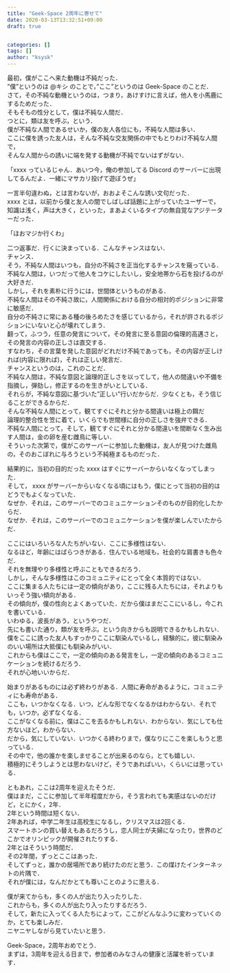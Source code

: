 ```yaml
---
title: "Geek-Space 2周年に寄せて"
date: 2020-03-13T13:32:51+09:00
draft: true


categories: []
tags: []
author: "ksysk"
---
```


最初，僕がここへ来た動機は不純だった．  
”僕”というのは @キシ のことで，”ここ”というのは Geek-Space のことだ．  
さて，その不純な動機というのは，つまり，あけすけに言えば，他人を小馬鹿にするためだった．  
そもそもの性分として，僕は不純な人間だ．  
つとに，類は友を呼ぶ，という．  
僕が不純な人間であるせいか，僕の友人各位にも，不純な人間は多い．  
ここに僕を誘った友人は，そんな不純な交友関係の中でもとりわけ不純な人間で，  
そんな人間からの誘いに端を発する動機が不純でないはずがない．  
  
「xxxx っているじゃん．あいつ今，俺の参加してる Discord のサーバーに出現してるんだよ．一緒にマサカリ投げて遊ぼうぜ」  
  
一言半句違わぬ，とは言わないが，おおよそこんな誘い文句だった．  
xxxx とは，以前から僕と友人の間でしばしば話題に上がっていたユーザーで，  
知識は浅く，声は大きく，といった，まあよくいるタイプの無自覚なアジテーターだった．  
  
「ほおマジか行くわ」  
  
二つ返事だ．行くに決まっている．こんなチャンスはない．  
チャンス．  
そう，不純な人間はいつも，自分の不純さを正当化するチャンスを窺っている．  
不純な人間は，いつだって他人をコケにしたいし，安全地帯から石を投げるのが大好きだ．  
しかし，それを素朴に行うには，世間体というものがある．  
不純な人間はその不純さ故に，人間関係における自分の相対的ポジションに非常に敏感だ．  
自分の不純さに常にある種の後ろめたさを感じているから，それが許されるポジションにいないと心が壊れてしまう．  
翻って，ふつう，任意の発言について，その発言に至る意図の倫理的高邁さと，その発言の内容の正しさは直交する．  
すなわち，その言葉を発した意図がどれだけ不純であっても，その内容が正しければ(内容に限れば)，それは正しい発言だ．  
チャンスというのは，これのことだ．  
不純な人間は，不純な意図と論理的正しさを以ってして，他人の間違いや不備を指摘し，弾劾し，修正するのを生きがいとしている．  
それらが，不純な意図に基づいた”正しい”行いだからだ．少なくとも，そう信じることができるからだ．  
そんな不純な人間にとって，観てすぐにそれと分かる間違いは極上の餌だ  
論理的整合性を笠に着て，いくらでも世間様に自分の正しさを強弁できる．  
不純な人間にとって，そして，観てすぐにそれと分かる間違いを間断なく生み出す人間は，金の卵を産む雌鳥に等しい．  
そういった次第で，僕がこのサーバーに参加した動機は，友人が見つけた雌鳥の，そのおこぼれに与ろうという不純極まるものだった．  
  
結果的に，当初の目的だった xxxx はすぐにサーバーからいなくなってしまった．  
そして， xxxx がサーバーからいなくなる頃にはもう，僕にとって当初の目的はどうでもよくなっていた．  
なぜか．それは，このサーバーでのコミュニケーションそのものが目的化したからだ．  
なぜか．それは，このサーバーでのコミュニケーションを僕が楽しんでいたからだ．  
  
ここにはいろいろな人たちがいない．ここに多様性はない．  
なるほど，年齢にはばらつきがある．住んでいる地域も，社会的な肩書きも色々だ．  
それを無理やり多様性と呼ぶこともできるだろう．  
しかし，そんな多様性はこのコミュニティにとって全く本質的ではない．  
ここに集まる人たちには一定の傾向があり，ここに残る人たちには，それよりもいっそう強い傾向がある．  
その傾向が，僕の性向とよくあっていた．だから僕はまだここにいるし，今これを書いている．  
いわゆる，波長があう，というやつだ．  
先にも書いた通り，類が友を呼ぶ，という向きからも説明できるかもしれない．  
僕をここに誘った友人もすっかりここに馴染んでいるし，経験的に，彼に馴染みのいい場所は大抵僕にも馴染みがいい．  
これからも僕はここで，一定の傾向のある発言をし，一定の傾向のあるコミュニケーションを続けるだろう．  
それが心地いいからだ．  
  
始まりがあるものには必ず終わりがある．人間に寿命があるように，コミュニティにも寿命がある．  
ここも，いつかなくなる．いつ，どんな形でなくなるかはわからない．それでも，いつか，必ずなくなる．  
ここがなくなる前に，僕はここを去るかもしれない．わからない．気にしても仕方ないほど，わからない．  
だから，気にしていない．いつかくる終わりまで，僕なりにここを楽しもうと思っている．  
その中で，他の誰かを楽しませることが出来るのなら，とても嬉しい．  
積極的にそうしようとは思わないけど，そうであればいい，くらいには思っている．  
  
ともあれ，ここは2周年を迎えたそうだ．  
僕はまだ，ここに参加して半年程度だから，そう言われても実感はないのだけど，とにかく，2年．  
2年という時間は短くない．  
2年あれば，中学二年生は高校生になるし，クリスマスは2回くる．  
スマートホンの買い替えもあるだろうし，恋人同士が夫婦になったり，世界のどこかでオリンピックが開催されたりする．  
2年とはそういう時間だ．  
その2年間，ずっとここはあった．  
そしてずっと，誰かの居場所であり続けたのだと思う．この煤けたインターネットの片隅で．  
それが僕には，なんだかとても尊いことのように思える．  

僕が来てからも，多くの人が出たり入ったりした．  
これからも，多くの人が出たり入ったりするだろう．  
そして，新たに入ってくる人たちによって，ここがどんなふうに変わっていくのか，とても楽しみだ．  
ニヤニヤしながら見ていたいと思う．  
  
Geek-Space，2周年おめでとう．  
まずは，3周年を迎える日まで，参加者のみなさんの健康と活躍を祈っています．  
